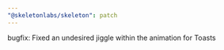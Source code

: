 ```yaml
---
"@skeletonlabs/skeleton": patch
---
```


bugfix: Fixed an undesired jiggle within the animation for Toasts
